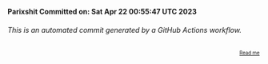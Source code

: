 **Parixshit Committed on: Sat Apr 22 00:55:47 UTC 2023** <!-- 5ac17f75-38a5-4291-a855-4d6f961ff789 -->

###### This is an automated commit generated by a GitHub Actions workflow.

<div align="right"><sub><sup><a href="https://github.com/Parixshit/AutoCommit.git">Read me</a></sup></sub></div>
